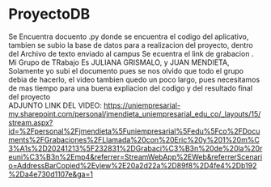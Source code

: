 # ProyectoDB

Se Encuentra docuento .py donde se encuentra el codigo del aplicativo, tambien se subio la base de datos para a realizacion del proyecto, dentro del Archivo de texto enviado al campus Se ecuentra el link de grabacion . Mi Grupo de TRabajo Es JULIANA GRISMALO, y JUAN MENDIETA, Solamente yo subi el documento pues se nos olvido que todo el grupo debia de hacerlo, el video tambien quedo un poco largo, pues necesitamos de mas tiempo para una buena expliacion del codigo y del resultado final del proyecto  
ADJUNTO LINK DEL VIDEO: 
https://uniempresarial-my.sharepoint.com/personal/jmendieta_uniempresarial_edu_co/_layouts/15/stream.aspx?id=%2Fpersonal%2Fjmendieta%5Funiempresarial%5Fedu%5Fco%2FDocuments%2FGrabaciones%2FLlamada%20con%20Eric%20y%201%20m%C3%A1s%2D20241213%5F232831%2DGrabaci%C3%B3n%20de%20la%20reuni%C3%B3n%2Emp4&referrer=StreamWebApp%2EWeb&referrerScenario=AddressBarCopied%2Eview%2E20a2d22a%2D89f8%2D4fe4%2Db192%2Da4e730d1107e&ga=1
